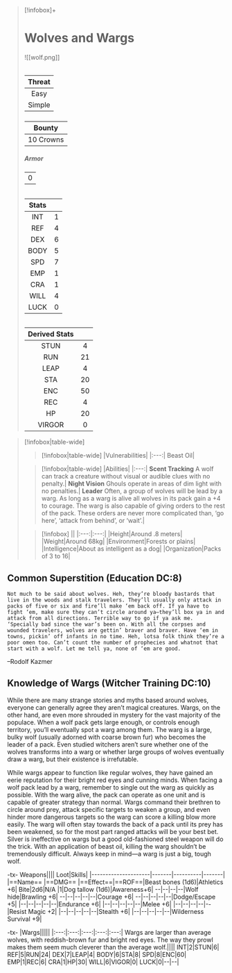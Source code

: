 
>[!infobox]+
># Wolves and Wargs
>![[wolf.png]]
>###### 
>|Threat|
>|:---:|
>|Easy|
>|Simple|
>##### 
>|Bounty|
>|:---:|
>|10 Crowns|
>##### Armor
>||
>|:---:|
>|0|
>###### 
>|Stats||
>|:---:|:---:|
>|INT|1|
>|REF|4|
>|DEX|6|
>|BODY|5|
>|SPD|7|
>|EMP|1|
>|CRA|1|
>|WILL|4|
>|LUCK|0|
>######
>|Derived Stats||
>|:---:|:---:|
>|STUN|4|
>|RUN|21|
>|LEAP|4|
>|STA|20|
>|ENC|50|
>|REC|4|
>|HP|20|
>|VIRGOR|0|
>

>[!infobox|table-wide]
>>[!infobox|table-wide]
>>|Vulnerabilities|
>>|:---:|
>>Beast Oil|
>
>>[!infobox|table-wide]
>>|Abilities|
>>|:---:|
>>**Scent Tracking** A wolf can track a creature without visual or audible clues with no penalty.|
>>**Night Vision** Ghouls operate in areas of dim light with no penalties.|
>>**Leader** Often, a group of wolves will be lead by a warg. As long as a warg is alive all wolves in its pack gain a +4 to courage. The warg is also capable of giving orders to the rest of the pack. These orders are never more complicated than, ‘go here’, ‘attack from behind’, or ‘wait’.|
>
>>[!infobox]
>>||
>>|:---:|:---:|
>>|Height|Around .8 meters|
>>|Weight|Around 68kg|
>>|Environment|Forests or plains|
>>|Intelligence|About as intelligent as a dog|
>>|Organization|Packs of 3 to 16|


## Common Superstition (Education DC:8)
```ad-quote
Not much to be said about wolves. Heh, they’re bloody bastards that live in the woods and stalk travelers. They’ll usually only attack in packs of five or six and fire’ll make ‘em back off. If ya have to fight ‘em, make sure they can’t circle around ya—they’ll box ya in and attack from all directions. Terrible way to go if ya ask me. ‘Specially bad since the war’s been on. With all the corpses and wounded travelers, wolves are gettin’ braver and braver. Have ‘em in towns, pickin’ off infants in no time. Heh, lotsa folk think they’re a poor omen too. Can’t count the number of prophecies and whatnot that start with a wolf. Let me tell ya, none of ‘em are good.
```
–Rodolf Kazmer

## Knowledge of Wargs (Witcher Training DC:10)
While there are many strange stories and myths based around wolves, everyone can generally agree they aren’t magical creatures. Wargs, on the other hand, are even more shrouded in mystery for the vast majority of the populace. When a wolf pack gets large enough, or controls enough territory, you’ll eventually spot a warg among them. The warg is a large, bulky wolf (usually adorned with coarse brown fur) who becomes the leader of a pack. Even studied witchers aren’t sure whether one of the wolves transforms into a warg or whether large groups of wolves eventually draw a warg, but their existence is irrefutable.

While wargs appear to function like regular wolves, they have gained an eerie reputation for their bright red eyes and cunning minds. When facing a wolf pack lead by a warg, remember to single out the warg as quickly as possible. With the warg alive, the pack can operate as one unit and is capable of greater strategy than normal. Wargs command their brethren to circle around prey, attack specific targets to weaken a group, and even hinder more dangerous targets so the warg can score a killing blow more easily. The warg will often stay towards the back of a pack until its prey has been weakened, so for the most part ranged attacks will be your best bet. Silver is ineffective on wargs but a good old-fashioned steel weapon will do the trick. With an application of beast oil, killing the warg shouldn’t be tremendously difficult. Always keep in mind—a warg is just a big, tough wolf.

-tx-
Weapons||||                  Loot|Skills|
|---------------------|-------|----------|-------|
|==Name==                      |==DMG==    |==Effect==|==ROF==|Beast bones (1d6)|Athletics +6|
Bite|2d6|N/A    |1|Dog tallow (1d6)|Awareness+6|
--|--|--|--|Wolf hide|Brawling +6|
--|--|--|--|--|Courage +6|
--|--|--|--|--|Dodge/Escape +5|
|--|--|--|--|--|Endurance +6|
|--|--|--|--|--|Melee +6|
|--|--|--|--|--|Resist Magic +2|
|--|--|--|--|--|Stealth +6|
|--|--|--|--|--|Wilderness Survival +9|

-tx-
|Wargs|||||
|:---:|:---:|:---:|:---:|:---:|
Wargs are larger than average wolves, with reddish-brown fur and bright red eyes. The way they prowl makes them seem much cleverer than the average wolf.||||
INT|2|STUN|6|
REF|5|RUN|24|
DEX|7|LEAP|4|
BODY|6|STA|8|
SPD|8|ENC|60|
EMP|1|REC|6|
CRA|1|HP|30|
WILL|6|VIGOR|0|
LUCK|0|--|--|